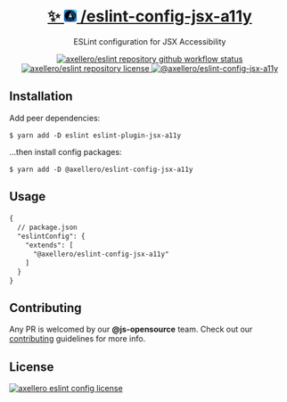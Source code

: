 <h1 align="center">
  <a target="_blank" href="https://axellero.io/en">
    ✨
    <img
      height="22.5"
      src="https://raw.githubusercontent.com/axellero-io/eslint/main/.github/assets/logo.png"
      alt="axellero logo"
    />
    /eslint-config-jsx-a11y
  </a>
</h1>

<p align="center">ESLint configuration for JSX Accessibility</p>

<p align="center">
  <a href="https://github.com/axellero-io/eslint/actions?query=workflow%3A%22Lint+and+Test%22">
    <img
      src="https://github.com/axellero-io/eslint/workflows/Lint%20and%20Test/badge.svg"
      alt="axellero/eslint repository github workflow status"
    />
  </a>
  <a href="https://github.com/axellero-io/eslint/blob/main/LICENSE">
    <img
      src="https://img.shields.io/github/license/axellero/eslint?label=License"
      alt="axellero/eslint repository license"
    />
  </a>
   <a href="https://www.npmjs.com/package/@axellero/eslint-config-jsx-a11y">
     <img
       src="https://img.shields.io/npm/v/@axellero/eslint-config-jsx-a11y?color=blue&logo=npm&label="
       alt="@axellero/eslint-config-jsx-a11y"
     />
   </a>
</p>

## Installation
Add peer dependencies:
```shell
$ yarn add -D eslint eslint-plugin-jsx-a11y
```
...then install config packages:
```shell
$ yarn add -D @axellero/eslint-config-jsx-a11y
```

## Usage
```json5
{
  // package.json
  "eslintConfig": {
    "extends": [
      "@axellero/eslint-config-jsx-a11y"
    ]
  }
}
```

## Contributing
Any PR is welcomed by our **@js-opensource** team.
Check out our [contributing](../../CONTRIBUTING.md) guidelines for more info.

## License
[![axellero eslint config license](https://img.shields.io/github/license/axellero/eslint?label=as%20always&color=informational)](../../LICENSE)
